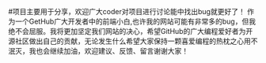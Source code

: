 #项目主要用于分享，欢迎广大coder对项目进行讨论能中找出bug就更好了！ 作为一个GetHub广大开发者中的前端小白,也许我的网站可能有非常多的bug，但我绝不会屈服。我将更加坚定我们网站的决心，希望GitHub的广大编程爱好者为开源社区做出自己的贡献，无论发生什么希望大家保持一颗喜爱编程的热枕之心用不泯灭，我也会继续加油，欢迎建议、反馈、留言谢谢大家！
